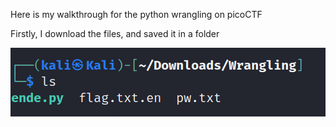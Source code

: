 Here is my walkthrough for the python wrangling on picoCTF

Firstly, I download the files, and saved it in a folder

![alt text](image-1.png)